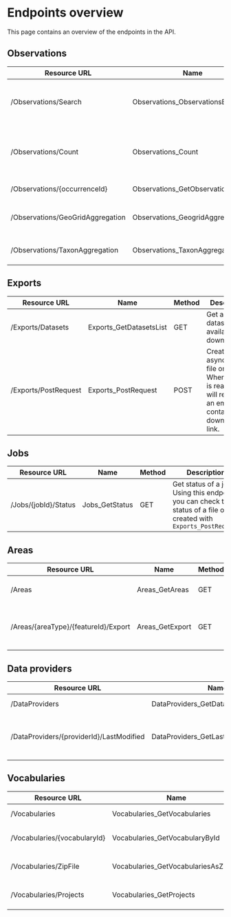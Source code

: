 ﻿# Endpoints overview
This page contains an overview of the endpoints in the API.

## Observations
| Resource URL | Name | Method | Description |
|-|-|-|-|
| /Observations/Search | Observations_ObservationsBySearch | POST | Get observations matching the provided search filter. |
| /Observations/Count | Observations_Count | POST | Count the number of observations matching the provided search filter. |
| /Observations/\{occurrenceId\} | Observations_GetObservationById | GET | Get a single observation. |
| /Observations/GeoGridAggregation | Observations_GeogridAggregation | POST | Aggregate observations into grid cells. |
| /Observations/TaxonAggregation | Observations_TaxonAggregation | POST | Aggregate observations by taxon. |

## Exports
| Resource URL 	| Name 	| Method 	| Description 	|
|-	|-	|-	|-	|
| /Exports/Datasets 	| Exports_GetDatasetsList 	| GET 	| Get a list of datasets available for download. 	|
| /Exports/PostRequest 	| Exports_PostRequest 	| POST 	| Create an asynchronous file order. When the file is ready, you will receive an email containing a download link. 	|

## Jobs
| Resource URL 	| Name 	| Method 	| Description 	|
|-	|-	|-	|-	|
| /Jobs/\{jobId\}/Status 	| Jobs_GetStatus 	| GET 	| Get status of a job. Using this endpoint you can check the status of a file order created with `Exports_PostRequest` 	|

## Areas
| Resource URL | Name | Method | Description |
|-|-|-|-|
| /Areas | Areas_GetAreas | GET | Search for areas (regions). |
| /Areas/\{areaType\}/\{featureId\}/Export | Areas_GetExport | GET | Get an area as a zipped JSON file including its polygon. |

## Data providers
| Resource URL 	| Name 	| Method 	| Description 	|
|-	|-	|-	|-	|
| /DataProviders 	| DataProviders_GetDataProviders 	| GET 	| Get all data providers. 	|
| /DataProviders/\{providerId\}/LastModified 	| DataProviders_GetLastModifiedDateById 	| GET 	| Get latest modified date for a data provider. 	|


## Vocabularies

| Resource URL 	| Name 	| Method 	| Description 	|
|-	|-	|-	|-	|
| /Vocabularies 	| Vocabularies_GetVocabularies 	| GET 	| Get all vocabularies. 	|
| /Vocabularies/\{vocabularyId\} 	| Vocabularies_GetVocabularyById 	| GET 	| Get a specific vocabulary. 	|
| /Vocabularies/ZipFile 	| Vocabularies_GetVocabulariesAsZipFile 	| GET 	| Get all vocabularies as zip file. 	|
| /Vocabularies/Projects 	| Vocabularies_GetProjects 	| GET 	| Get all Artportalen projects. 	|



